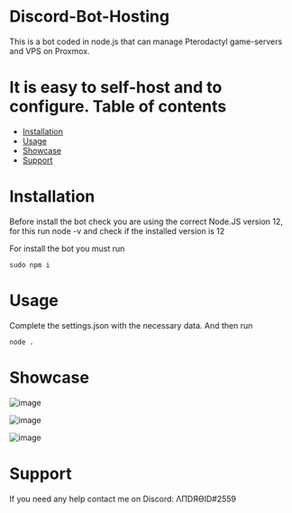 # Discord-Bot-Hosting
This is a bot coded in node.js that can manage Pterodactyl game-servers and VPS on Proxmox.

It is easy to self-host and to configure.
Table of contents
=================
   * [Installation](#installation)
   * [Usage](#usage)
   * [Showcase](#showcase)
   * [Support](#support)
# Installation

Before install the bot check you are using the correct Node.JS version 12, for this run node -v and check if the installed version is 12

For install the bot you must run 
```
sudo npm i
```

# Usage

Complete the settings.json with the necessary data.
And then run 
```
node .
```
# Showcase
![image](https://user-images.githubusercontent.com/62310611/128630060-94c163cd-1880-4c66-a9d3-0f58f0215ba3.png)

![image](https://user-images.githubusercontent.com/62310611/128630094-d48a7d24-a0ce-4ec3-ab14-e62185178d1c.png)

![image](https://user-images.githubusercontent.com/62310611/128630054-123bbcf2-806b-4597-963b-ea3489c845a5.png)




# Support

If you need any help contact me on Discord: ΛПDЯӨID#2559
